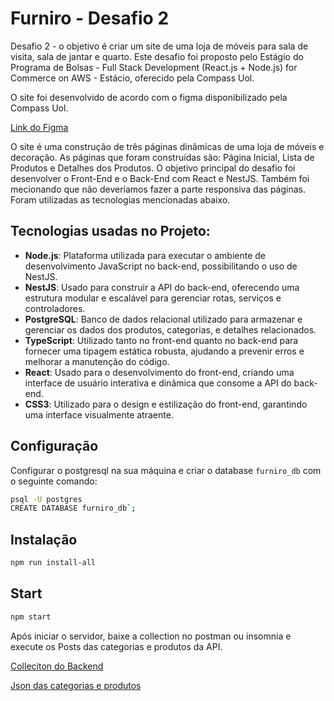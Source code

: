 # Furniro - Desafio 2

Desafio 2 - o objetivo é criar um site de uma loja de móveis para sala de visita, sala de jantar e quarto. Este desafio foi proposto pelo Estágio do Programa de Bolsas - Full Stack Development (React.js + Node.js) for Commerce on AWS - Estácio, oferecido pela Compass Uol.

O site foi desenvolvido de acordo com o figma disponibilizado pela Compass Uol.

[Link do Figma](https://www.figma.com/design/J27KrXsrg5eaRTJQM130hC/eCommerce-Website-%7C-Web-Page-Design-%7C-UI-KIT-%7C-Interior-Landing-Page-(Community)?node-id=0-1&t=CMJNaBryci4KaXSf-0)

O site é uma construção de três páginas dinâmicas de uma loja de móveis e decoração. As páginas que foram construídas são: Página Inicial, Lista de Produtos e Detalhes dos Produtos. O objetivo principal do desafio foi desenvolver o Front-End e o Back-End com React e NestJS. Também foi mecionando que não deveríamos fazer a parte responsiva das páginas. Foram utilizadas as tecnologias mencionadas abaixo.

## Tecnologias usadas no Projeto:

- **Node.js**: Plataforma utilizada para executar o ambiente de desenvolvimento JavaScript no back-end, possibilitando o uso de NestJS.
- **NestJS**: Usado para construir a API do back-end, oferecendo uma estrutura modular e escalável para gerenciar rotas, serviços e controladores.
- **PostgreSQL**: Banco de dados relacional utilizado para armazenar e gerenciar os dados dos produtos, categorias, e detalhes relacionados.
- **TypeScript**: Utilizado tanto no front-end quanto no back-end para fornecer uma tipagem estática robusta, ajudando a prevenir erros e melhorar a manutenção do código.
- **React**: Usado para o desenvolvimento do front-end, criando uma interface de usuário interativa e dinâmica que consome a API do back-end.
- **CSS3**: Utilizado para o design e estilização do front-end, garantindo uma interface visualmente atraente.


## Configuração	

Configurar o postgresql na sua máquina e criar o database `furniro_db` com o seguinte comando:

```bash
psql -U postgres
CREATE DATABASE furniro_db`;
```

## Instalação

```bash
npm run install-all
```

## Start

```bash
npm start
```

Após iniciar o servidor, baixe a collection no postman ou insomnia e execute os Posts das categorias e produtos da API.

[Colleciton do Backend](/FURNIRO%20backend.postman_collection.json)

[Json das categorias e produtos](/populator-furniro.json)



